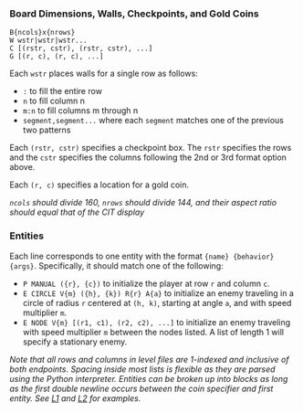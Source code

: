 ### Board Dimensions, Walls, Checkpoints, and Gold Coins
```
B{ncols}x{nrows}
W wstr|wstr|wstr...
C [(rstr, cstr), (rstr, cstr), ...]
G [(r, c), (r, c), ...]
```
Each `wstr` places walls for a single row as follows:
* `:` to fill the entire row
* `n` to fill column n
* `m:n` to fill columns m through n
* `segment,segment...` where each `segment` matches one of the previous two patterns

Each `(rstr, cstr)` specifies a checkpoint box.  The `rstr` specifies the rows and the `cstr` specifies the columns following the 2nd or 3rd format option above.

Each `(r, c)` specifies a location for a gold coin.

*`ncols` should divide 160, `nrows` should divide 144, and their aspect ratio should equal that of the CIT display*

### Entities
Each line corresponds to one entity with the format `{name} {behavior} {args}`. Specifically, it should match one of the following:
* `P MANUAL ({r}, {c})` to initialize the player at row `r` and column `c`.
* `E CIRCLE V{m} ({h}, {k}) R{r} A{a}` to initialize an enemy traveling in a circle of radius `r` centered at `(h, k)`, starting at angle `a`, and with speed multiplier `m`.
* `E NODE V{m} [(r1, c1), (r2, c2), ...]` to initialize an enemy traveling with speed multiplier `m` between the nodes listed. A list of length 1 will specify a stationary enemy.

*Note that all rows and columns in level files are 1-indexed and inclusive of both endpoints. Spacing inside most lists is flexible as they are parsed using the Python interpreter. Entities can be broken up into blocks as long as the first double newline occurs between the coin specifier and first entity. See [L1](L1.txt) and [L2](L2.txt) for examples.*
